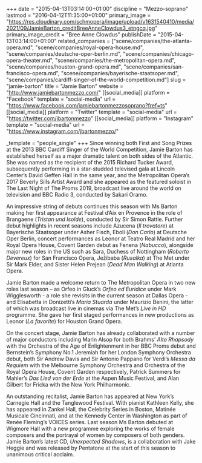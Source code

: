 +++
date = "2015-04-13T03:14:00+01:00"
discipline = "Mezzo-soprano"
lastmod = "2016-04-12T11:35:00+01:00"
primary_image = "https://res.cloudinary.com/schmopera/image/upload/v1631540410/media/2021/09/JamieBarton_creditBreeAnneClowdus3_etngcq.jpg"
primary_image_credit = "Bree Anne Clowdus"
publishDate = "2015-04-13T03:14:00+01:00"
related_companies = ["scene/companies/the-atlanta-opera.md", "scene/companies/royal-opera-house.md", "scene/companies/deutsche-oper-berlin.md", "scene/companies/chicago-opera-theater.md", "scene/companies/the-metropolitan-opera.md", "scene/companies/houston-grand-opera.md", "scene/companies/san-francisco-opera.md", "scene/companies/bayerische-staatsoper.md", "scene/companies/cardiff-singer-of-the-world-competition.md"]
slug = "jamie-barton"
title = "Jamie Barton"
website = "http://www.jamiebartonmezzo.com/"
[[social_media]]
platform = "Facebook"
template = "social-media"
url = "https://www.facebook.com/jamiebartonmezzosoprano?fref=ts"
[[social_media]]
platform = "Twitter"
template = "social-media"
url = "https://twitter.com/jbartonmezzo"
[[social_media]]
platform = "Instagram"
template = "social-media"
url = "https://www.instagram.com/jbartonmezzo/"

_template = "people_single"
+++
Since winning both First and Song Prizes at the 2013 BBC Cardiff Singer of the World Competition, Jamie Barton has established herself as a major dramatic talent on both sides of the Atlantic. She was named as the recipient of the 2015 Richard Tucker Award, subsequently performing in a star-studded televised gala at Lincoln Center’s David Geffen Hall in the same year, and the Metropolitan Opera’s 2017 Beverly Sills Artist Award and she appeared as the featured soloist in The Last Night of The Proms 2019, broadcast live around the world on television and BBC Radio 3, conducted by Sakari Oramo. 

An impressive string of debuts continues this season with Ms Barton making her first appearance at Festival d’Aix en Provence in the role of Brangaene (_Tristan und Isolde_), conducted by Sir Simon Rattle. Further debut highlights in recent seasons include Azucena (_Il trovatore_) at Bayerische Staatsoper under Asher Fisch, Eboli (_Don Carlo_) at Deutsche Oper Berlin, concert performances as Leonor at Teatro Real Madrid and her Royal Opera House, Covent Garden debut as Fenena (_Nabucco_), alongside major new roles in the US such as Sara, Duchess of Nottingham (_Roberto Devereux_) for San Francisco Opera, Ježibaba (_Rusalka_) at The Met under Sir Mark Elder, and Sister Helen Prejean (_Dead Man Walking_) at Atlanta Opera. 

Jamie Barton made a welcome return to The Metropolitan Opera in two new roles last season – as Orfeo in Gluck’s _Orfeo ed Euridice_ under Mark Wigglesworth - a role she revisits in the current season at Dallas Opera - and Elisabetta in Donizetti’s _Maria Stuarda_ under Maurizio Benini, the latter of which was broadcast live in cinemas via The Met’s _Live in HD_ programme. She gave her first staged performances in new productions as Leonor (_La favorite_) for Houston Grand Opera.

On the concert stage, Jamie Barton has already collaborated with a number of major conductors including Marin Alsop for both Brahms’ _Alto Rhapsody_ with the Orchestra of the Age of Enlightenment in her BBC Proms debut and Bernstein’s Symphony No.1 Jeremiah for her London Symphony Orchestra debut, both Sir Andrew Davis and Sir Antonio Pappano for Verdi’s _Messa da Requiem_ with the Melbourne Symphony Orchestra and Orchestra of the Royal Opera House, Covent Garden respectively, Patrick Summers for Mahler’s _Das Lied von der Erde_ at the Aspen Music Festival, and Alan Gilbert for Fricka with the New York Philharmonic. 

An outstanding recitalist, Jamie Barton has appeared at New York’s Carnegie Hall and the Tanglewood Festival. With pianist Kathleen Kelly, she has appeared in Zankel Hall, the Celebrity Series in Boston, Matinée Musicale Cincinnati, and at the Kennedy Center in Washington as part of Renée Fleming’s VOICES series. Last season Ms Barton debuted at Wigmore Hall with a new programme exploring the works of female composers and the portrayal of women by composers of both genders. Jamie Barton’s latest CD, _Unexpected Shadows_, is a collaboration with Jake Heggie and was released by Pentatone at the start of this season to unanimous critical acclaim.